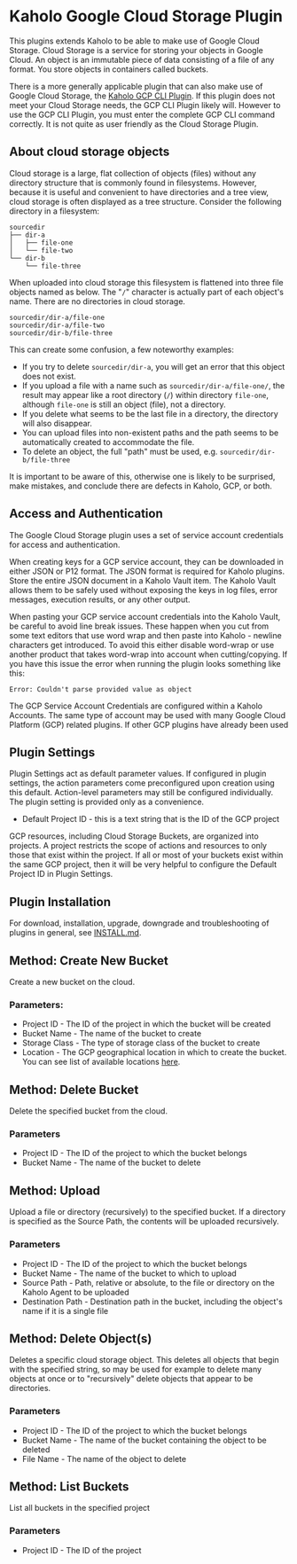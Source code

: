 # Kaholo Google Cloud Storage Plugin
This plugins extends Kaholo to be able to make use of Google Cloud Storage. Cloud Storage is a service for storing your objects in Google Cloud. An object is an immutable piece of data consisting of a file of any format. You store objects in containers called buckets.

There is a more generally applicable plugin that can also make use of Google Cloud Storage, the [Kaholo GCP CLI Plugin](https://github.com/Kaholo/kaholo-plugin-gcp-cli). If this plugin does not meet your Cloud Storage needs, the GCP CLI Plugin likely will. However to use the GCP CLI Plugin, you must enter the complete GCP CLI command correctly. It is not quite as user friendly as the Cloud Storage Plugin.

## About cloud storage objects
Cloud storage is a large, flat collection of objects (files) without any directory structure that is commonly found in filesystems. However, because it is useful and convenient to have directories and a tree view, cloud storage is often displayed as a tree structure. Consider the following directory in a filesystem:

    sourcedir
    ├── dir-a
    │   ├── file-one
    │   └── file-two
    └── dir-b
        └── file-three

When uploaded into cloud storage this filesystem is flattened into three file objects named as below. The "`/`" character is actually part of each object's name. There are no directories in cloud storage.

    sourcedir/dir-a/file-one
    sourcedir/dir-a/file-two
    sourcedir/dir-b/file-three

This can create some confusion, a few noteworthy examples:
* If you try to delete `sourcedir/dir-a`, you will get an error that this object does not exist.
* If you upload a file with a name such as `sourcedir/dir-a/file-one/`, the result may appear like a root directory (`/`) within directory `file-one`, although `file-one` is still an object (file), not a directory.
* If you delete what seems to be the last file in a directory, the directory will also disappear.
* You can upload files into non-existent paths and the path seems to be automatically created to accommodate the file.
* To delete an object, the full "path" must be used, e.g. `sourcedir/dir-b/file-three`

It is important to be aware of this, otherwise one is likely to be surprised, make mistakes, and conclude there are defects in Kaholo, GCP, or both.

## Access and Authentication
The Google Cloud Storage plugin uses a set of service account credentials for access and authentication.

When creating keys for a GCP service account, they can be downloaded in either JSON or P12 format. The JSON format is required for Kaholo plugins. Store the entire JSON document in a Kaholo Vault item. The Kaholo Vault allows them to be safely used without exposing the keys in log files, error messages, execution results, or any other output.

When pasting your GCP service account credentials into the Kaholo Vault, be careful to avoid line break issues. These happen when you cut from some text editors that use word wrap and then paste into Kaholo - newline characters get introduced. To avoid this either disable word-wrap or use another product that takes word-wrap into account when cutting/copying. If you have this issue the error when running the plugin looks something like this:

    Error: Couldn't parse provided value as object

The GCP Service Account Credentials are configured within a Kaholo Accounts. The same type of account may be used with many Google Cloud Platform (GCP) related plugins. If other GCP plugins have already been used

## Plugin Settings
Plugin Settings act as default parameter values. If configured in plugin settings, the action parameters come preconfigured upon creation using this default. Action-level parameters may still be configured individually. The plugin setting is provided only as a convenience.

* Default Project ID - this is a text string that is the ID of the GCP project

GCP resources, including Cloud Storage Buckets, are organized into projects. A project restricts the scope of actions and resources to only those that exist within the project. If all or most of your buckets exist within the same GCP project, then it will be very helpful to configure the Default Project ID in Plugin Settings.

## Plugin Installation
For download, installation, upgrade, downgrade and troubleshooting of plugins in general, see [INSTALL.md](./INSTALL.md).

## Method: Create New Bucket
Create a new bucket on the cloud.

### Parameters:
* Project ID - The ID of the project in which the bucket will be created
* Bucket Name - The name of the bucket to create
* Storage Class - The type of storage class of the bucket to create
* Location - The GCP geographical location in which to create the bucket. You can see list of available locations [here](https://cloud.google.com/storage/docs/locations).

## Method: Delete Bucket
Delete the specified bucket from the cloud.

### Parameters
* Project ID - The ID of the project to which the bucket belongs
* Bucket Name - The name of the bucket to delete

## Method: Upload
Upload a file or directory (recursively) to the specified bucket. If a directory is specified as the Source Path, the contents will be uploaded recursively.

### Parameters
* Project ID - The ID of the project to which the bucket belongs
* Bucket Name - The name of the bucket to which to upload
* Source Path - Path, relative or absolute, to the file or directory on the Kaholo Agent to be uploaded
* Destination Path - Destination path in the bucket, including the object's name if it is a single file

## Method: Delete Object(s)
Deletes a specific cloud storage object. This deletes all objects that begin with the specified string, so may be used for example to delete many objects at once or to "recursively" delete objects that appear to be directories.

### Parameters
* Project ID - The ID of the project to which the bucket belongs
* Bucket Name - The name of the bucket containing the object to be deleted
* File Name - The name of the object to delete

## Method: List Buckets
List all buckets in the specified project

### Parameters
* Project ID - The ID of the project
